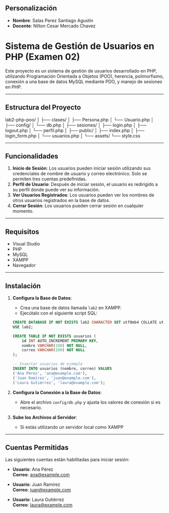 ## Personalización

- **Nombre**: Salas Perez Santiago Agustin 
- **Docente**: Nilton Cesar Mercado Chavez


# Sistema de Gestión de Usuarios en PHP (Examen 02)


Este proyecto es un sistema de gestión de usuarios desarrollado en PHP, utilizando Programación Orientada a Objetos (POO), herencia, polimorfismo, conexión a una base de datos MySQL mediante PDO, y manejo de sesiones en PHP.

---

## Estructura del Proyecto

lab2-php-poo/
│
├── clases/
│   ├── Persona.php
│   └── Usuario.php
│
├── config/
│   └── db.php
│
├── sesiones/
│   ├── login.php
│   ├── logout.php
│   └── perfil.php
│
├── public/
│   ├── index.php
│   ├── login_form.php
│   └── usuarios.php
│
└── assets/
    └── style.css


---

## Funcionalidades

1. **Inicio de Sesión**: Los usuarios pueden iniciar sesión utilizando sus credenciales de nombre de usuario y correo electrónico. Solo se permiten tres cuentas predefinidas.
2. **Perfil de Usuario**: Después de iniciar sesión, el usuario es redirigido a su perfil donde puede ver su información.
3. **Ver Usuarios Registrados**: Los usuarios pueden ver los nombres de otros usuarios registrados en la base de datos.
4. **Cerrar Sesión**: Los usuarios pueden cerrar sesión en cualquier momento.


---

## Requisitos

- Visual Studio
- PHP
- MySQL
- XAMPP
- Navegador

---

## Instalación

1. **Configura la Base de Datos**:
    - Crea una base de datos llamada `lab2` en XAMPP.
    - Ejecútalo con el siguiente script SQL:

    ```sql
    CREATE DATABASE IF NOT EXISTS lab2 CHARACTER SET utf8mb4 COLLATE utf8mb4_unicode_ci;
    USE lab2;

    CREATE TABLE IF NOT EXISTS usuarios (
        id INT AUTO_INCREMENT PRIMARY KEY,
        nombre VARCHAR(100) NOT NULL,
        correo VARCHAR(100) NOT NULL
    );

    -- Insertar usuarios de ejemplo
    INSERT INTO usuarios (nombre, correo) VALUES
    ('Ana Pérez', 'ana@example.com'),
    ('Juan Ramírez', 'juan@example.com'),
    ('Laura Gutiérrez', 'laura@example.com');
    ```

2. **Configura la Conexión a la Base de Datos**:
    - Abre el archivo `config/db.php` y ajusta los valores de conexión si es necesario.

3. **Sube los Archivos al Servidor**:
    - Si estás utilizando un servidor local como XAMPP
---

## Cuentas Permitidas

Las siguientes cuentas están habilitadas para iniciar sesión:

- **Usuario**: Ana Pérez  
  **Correo**: ana@example.com

- **Usuario**: Juan Ramírez  
  **Correo**: juan@example.com

- **Usuario**: Laura Gutiérrez  
  **Correo**: laura@example.com
